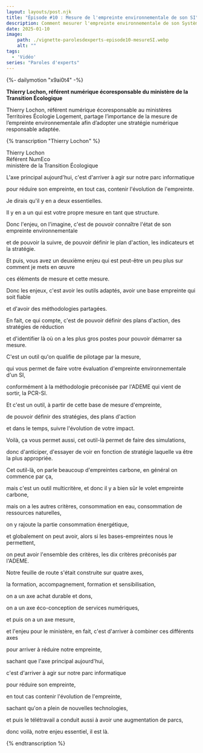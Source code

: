 ```yaml
---
layout: layouts/post.njk
title: "Épisode #10 : Mesure de l'empreinte environnementale de son SI"
description: Comment mesurer l'empreinte environnementale de son Système d'Information ?
date: 2025-01-10
image:
    path: ./vignette-parolesdexperts-episode10-mesureSI.webp
    alt: ""
tags:
  - 'Vidéo'
series: "Paroles d'experts"
---
```

<!-- intégraton vidéo dailymotion de la chaine de la DINUM -->
{%- dailymotion "x9ai0t4" -%}

<!-- légende de la vidéo-->
**Thierry Lochon, référent numérique écoresponsable du ministère de la Transition Écologique**

<!-- description-->
Thierry Lochon, référent numérique écoresponsable au ministères Territoires Écologie Logement, partage l’importance de la mesure de l’empreinte environnementale afin d’adopter une stratégie numérique responsable adaptée.

<!-- transcription-->

{% transcription "Thierry Lochon" %}
<p>
  Thierry Lochon<br>
  Référent NumEco<br>
  ministère de la Transition Écologique
</p>

<p>L'axe principal aujourd'hui, c'est d'arriver à agir sur notre parc informatique</p>
<p>pour réduire son empreinte, en tout cas, contenir l'évolution de l'empreinte.</p>
<p>Je dirais qu'il y en a deux essentielles.</p>
<p>Il y en a un qui est votre propre mesure en tant que structure.</p>
<p>Donc l'enjeu, on l'imagine, c'est de pouvoir connaître l'état de son empreinte environnementale</p>
<p>et de pouvoir la suivre, de pouvoir définir le plan d'action, les indicateurs et la stratégie.</p>
<p>Et puis, vous avez un deuxième enjeu qui est peut-être un peu plus sur comment je mets en œuvre</p>
<p>ces éléments de mesure et cette mesure.</p>
<p>Donc les enjeux, c'est avoir les outils adaptés, avoir une base empreinte qui soit fiable</p>
<p>et d'avoir des méthodologies partagées.</p>
<p>En fait, ce qui compte, c'est de pouvoir définir des plans d'action, des stratégies de réduction</p>
<p>et d'identifier là où on a les plus gros postes pour pouvoir démarrer sa mesure.</p>
<p>C'est un outil qu'on qualifie de pilotage par la mesure,</p>
<p>qui vous permet de faire votre évaluation d'empreinte environnementale d'un SI,</p>
<p>conformément à la méthodologie préconisée par l'ADEME qui vient de sortir, la PCR-SI.</p>
<p>Et c'est un outil, à partir de cette base de mesure d'empreinte,</p>
<p>de pouvoir définir des stratégies, des plans d'action</p>
<p>et dans le temps, suivre l'évolution de votre impact.</p>
<p>Voilà, ça vous permet aussi, cet outil-là permet de faire des simulations,</p>
<p>donc d'anticiper, d'essayer de voir en fonction de stratégie laquelle va être la plus appropriée.</p>
<p>Cet outil-là, on parle beaucoup d'empreintes carbone, en général on commence par ça,</p>
<p>mais c'est un outil multicritère, et donc il y a bien sûr le volet empreinte carbone,</p>
<p>mais on a les autres critères, consommation en eau, consommation de ressources naturelles,</p>
<p>on y rajoute la partie consommation énergétique,</p>
<p>et globalement on peut avoir, alors si les bases-empreintes nous le permettent,</p>
<p>on peut avoir l'ensemble des critères, les dix critères préconisés par l'ADEME.</p>
<p>Notre feuille de route s'était construite sur quatre axes,</p>
<p>la formation, accompagnement, formation et sensibilisation,</p>
<p>on a un axe achat durable et dons,</p>
<p>on a un axe éco-conception de services numériques,</p>
<p>et puis on a un axe mesure,</p>
<p>et l'enjeu pour le ministère, en fait, c'est d'arriver à combiner ces différents axes</p>
<p>pour arriver à réduire notre empreinte,</p>
<p>sachant que l'axe principal aujourd'hui,</p>
<p>c'est d'arriver à agir sur notre parc informatique</p>
<p>pour réduire son empreinte,</p>
<p>en tout cas contenir l'évolution de l'empreinte,</p>
<p>sachant qu'on a plein de nouvelles technologies,</p>
<p>et puis le télétravail a conduit aussi à avoir une augmentation de parcs,</p>
<p>donc voilà, notre enjeu essentiel, il est là.</p>
{% endtranscription %}
